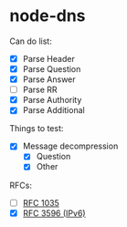 # node-dns

Can do list:

- [X] Parse Header
- [X] Parse Question
- [X] Parse Answer
- [ ] Parse RR
- [X] Parse Authority
- [X] Parse Additional

Things to test:

- [X] Message decompression
  - [X] Question
  - [X] Other

RFCs:

- [ ] [RFC 1035](https://tools.ietf.org/html/rfc1035)
- [X] [RFC 3596 (IPv6)](https://tools.ietf.org/html/rfc3596)
